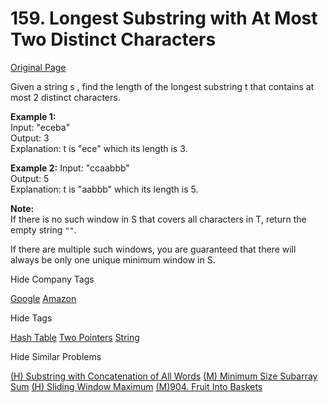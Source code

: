 # 159. Longest Substring with At Most Two Distinct Characters  

[Original Page](https://leetcode.com/problems/longest-substring-with-at-most-two-distinct-characters/)  

Given a string s , find the length of the longest substring t  that contains at most 2 distinct characters.

**Example 1:**  
Input: "eceba"  
Output: 3  
Explanation: t is "ece" which its length is 3.  
  
**Example 2:**
Input: "ccaabbb"  
Output: 5  
Explanation: t is "aabbb" which its length is 5.  

**Note:**  
If there is no such window in S that covers all characters in T, return the empty string `""`.

If there are multiple such windows, you are guaranteed that there will always be only one unique minimum window in S.

<div>

<div id="company_tags" class="btn btn-xs btn-warning">Hide Company Tags</div>

<span class="hidebutton" style="display: inline;">[Google](/company/Google/) [Amazon](/company/Amazon/)</span></div>

<div>

<div id="tags" class="btn btn-xs btn-warning">Hide Tags</div>

<span class="hidebutton" style="display: inline;">[Hash Table](/tag/hash-table/) [Two Pointers](/tag/two-pointers/) [String](/tag/string/)</span></div>

<div>

<div id="similar" class="btn btn-xs btn-warning">Hide Similar Problems</div>

<span class="hidebutton" style="display: inline;">[(H) Substring with Concatenation of All Words](/problems/substring-with-concatenation-of-all-words/) [(M) Minimum Size Subarray Sum](/problems/minimum-size-subarray-sum/) [(H) Sliding Window Maximum](/problems/sliding-window-maximum/) [(M)904. Fruit Into Baskets](https://leetcode.com/problems/fruit-into-baskets/)</span></div>